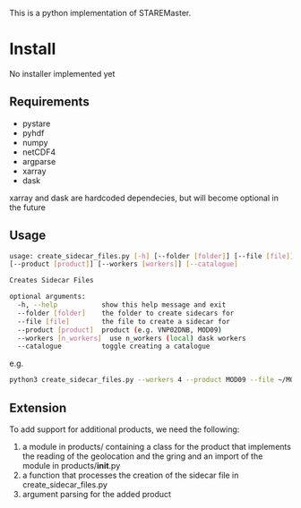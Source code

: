 This is a python implementation of STAREMaster.


# Install
No installer implemented yet

## Requirements

* pystare
* pyhdf
* numpy
* netCDF4
* argparse
* xarray
* dask

xarray and dask are hardcoded dependecies, but will become optional in the future

## Usage

```bash
usage: create_sidecar_files.py [-h] [--folder [folder]] [--file [file]] 
[--product [product]] [--workers [workers]] [--catalogue]

Creates Sidecar Files

optional arguments:
  -h, --help           show this help message and exit
  --folder [folder]    the folder to create sidecars for
  --file [file]        the file to create a sidecar for
  --product [product]  product (e.g. VNP02DNB, MOD09)
  --workers [n_workers]  use n_workers (local) dask workers
  --catalogue          toggle creating a catalogue
```

e.g.

```bash
python3 create_sidecar_files.py --workers 4 --product MOD09 --file ~/MOD09.A2019317.0815.006.2019319020759.hdf
```

## Extension
To add support for additional products, we need the following:

1. a module in products/ containing a class for the product that implements the reading of the geolocation and the gring and an import of the module in products/__init__.py
2. a function that processes the creation of the sidecar file in create_sidecar_files.py
3. argument parsing for the added product


